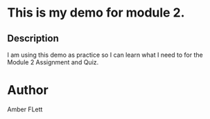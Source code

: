 # This is my demo for module 2. 

## Description
I am using this demo as practice so I can learn what I need to for the Module 2 Assignment and Quiz.

# Author
Amber FLett

